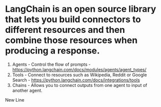# LangChain is an open source library that lets you build connectors to different resources and then combine those resources when producing a response.

1. Agents - Control the flow of prompts - https://python.langchain.com/docs/modules/agents/agent_types/
1. Tools - Connect to resources such as Wikipedia, Reddit or Google Search - https://python.langchain.com/docs/integrations/tools 
1. Chains - Allows you to connect outputs from one agent to input of another agent.

New Line
